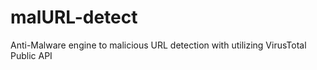 # malURL-detect
Anti-Malware engine to malicious URL detection with utilizing VirusTotal Public API
